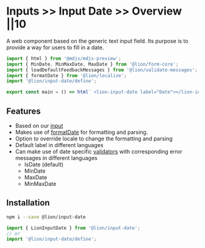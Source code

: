 # Inputs >> Input Date >> Overview ||10

A web component based on the generic text input field. Its purpose is to provide a way for users to fill in a date.

```js script
import { html } from '@mdjs/mdjs-preview';
import { MinDate, MinMaxDate, MaxDate } from '@lion/form-core';
import { loadDefaultFeedbackMessages } from '@lion/validate-messages';
import { formatDate } from '@lion/localize';
import '@lion/input-date/define';
```

```js preview-story
export const main = () => html` <lion-input-date label="Date"></lion-input-date> `;
```

## Features

- Based on our [input](https://github.com/ing-bank/lion/blob/792ff7a95413582f0ac9245a72cb5e0f48922487/docs/components/inputs/input/overview.md)
- Makes use of [formatDate](https://github.com/ing-bank/lion/blob/792ff7a95413582f0ac9245a72cb5e0f48922487/docs/docs/systems/localize/dates.md) for formatting and parsing.
- Option to override locale to change the formatting and parsing
- Default label in different languages
- Can make use of date specific [validators](https://github.com/ing-bank/lion/blob/792ff7a95413582f0ac9245a72cb5e0f48922487/docs/docs/systems/form/validate.md) with corresponding error messages in different languages
  - IsDate (default)
  - MinDate
  - MaxDate
  - MinMaxDate

## Installation

```bash
npm i --save @lion/input-date
```

```js
import { LionInputDate } from '@lion/input-date';
// or
import '@lion/input-date/define';
```
